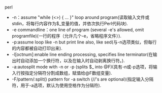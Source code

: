 perl
* -n：assume "while (<>) { ... }" loop around program(读取输入文件或stdin，将每行内容作为$_变量的值，并依次执行Perl代码块).
* -e commandline：one line of program (several -e's allowed, omit programfile)(一行的程序（允许几个-e，省略程序文件）).
* -p:assume loop like -n but print line also, like sed(与-n选项类似，但每行的内容都被自动打印出来).
* -l[octnum]:enable line ending processing, specifies line terminator(在输出时自动添加一个换行符，以及在输入时自动剥离换行符。).
* -a:autosplit mode with -n or -p (splits $_ into @F)(具有-n或-p选项，将输入行按指定分隔符分割成数组，赋值给@F数组变量).
* -F/pattern/:split() pattern for -a switch (//'s are optional)(指定输入分隔符，用于-a选项，默认为使用空格作为分隔符).